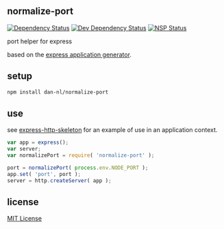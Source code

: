 ## normalize-port
[![Dependency Status][david-dm-image]][david-dm-url] [![Dev Dependency Status][david-dm-dev-image]][david-dm-dev-url] [![NSP Status][nsp-image]][nsp-url]

port helper for express

based on the [express application generator][generator-url].

## setup
```bash
npm install dan-nl/normalize-port
```

## use
see [express-http-skeleton][skeleton-url] for an example of use in an application context.

```javascript
var app = express();
var server;
var normalizePort = require( 'normalize-port' );

port = normalizePort( process.env.NODE_PORT );
app.set( 'port', port );
server = http.createServer( app );
```

## license
[MIT License][mit-license]

[david-dm-image]: https://david-dm.org/dan-nl/normalize-port.svg
[david-dm-url]: https://david-dm.org/dan-nl/normalize-port
[david-dm-dev-image]: https://david-dm.org/dan-nl/normalize-port/dev-status.svg
[david-dm-dev-url]: https://david-dm.org/dan-nl/normalize-port?type=dev
[generator-url]: http://expressjs.com/en/starter/generator.html
[mit-license]: https://raw.githubusercontent.com/dan-nl/normalize-port/master/license.txt
[nsp-image]: https://nodesecurity.io/orgs/githubdan-nl/projects/eff084d6-8efb-427f-90a5-e9ae57ce7593/badge
[nsp-url]: https://nodesecurity.io/orgs/githubdan-nl/projects/eff084d6-8efb-427f-90a5-e9ae57ce7593
[skeleton-url]: https://github.com/dan-nl/express-http-skeleton/blob/master/bin/www
